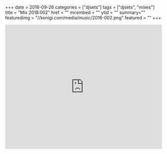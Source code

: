 +++
date = 2018-09-26
categories = ["djsets"]
tags = ["djsets", "mixes"]
title = "Mix 2018:002"
href = ""
mcembed = ""
ytid = ""
summary=""
featuredimg = "//konigi.com/media/music/2018-002.png"
featured = ""
+++

<div class="mix"><div class="embed" >
  <iframe width="100%" height="400" src="https://www.mixcloud.com/widget/iframe/?dark=1&feed=%2Fdjkonigi%2F2018002%2F" frameborder="0" ></iframe>
</div></div>
